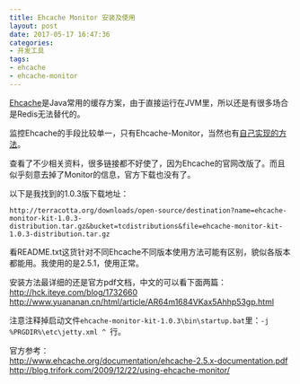 ```yaml
---
title: Ehcache Monitor 安装及使用
layout: post
date: 2017-05-17 16:47:36
categories:
- 开发工具
tags:
- ehcache
- ehcache-monitor
---
```


[Ehcache](http://www.ehcache.org/)是Java常用的缓存方案，由于直接运行在JVM里，所以还是有很多场合是Redis无法替代的。

监控Ehcache的手段比较单一，只有Ehcache-Monitor，当然也有[自己实现的方法](http://blog.csdn.net/wiker_yong/article/details/52068420)。

查看了不少相关资料，很多链接都不好使了，因为Ehcache的官网改版了。而且似乎刻意去掉了Monitor的信息，官方下载也没有了。

以下是我找到的1.0.3版下载地址：
```
http://terracotta.org/downloads/open-source/destination?name=ehcache-monitor-kit-1.0.3-distribution.tar.gz&bucket=tcdistributions&file=ehcache-monitor-kit-1.0.3-distribution.tar.gz
```
看README.txt这货针对不同Ehcache不同版本使用方法可能有区别，貌似各版本都能用。我使用的是2.5.1，使用正常。

安装方法最详细的还是官方pdf文档，中文的可以看下面两篇：
http://hck.iteye.com/blog/1732660 
http://www.yuananan.cn/html/article/AR64m1684VKax5Ahhp53gp.html

注意注释掉启动文件`ehcache-monitor-kit-1.0.3\bin\startup.bat`里：`-j %PRGDIR%\etc\jetty.xml ^ `行。


官方参考：   
http://www.ehcache.org/documentation/ehcache-2.5.x-documentation.pdf   
http://blog.trifork.com/2009/12/22/using-ehcache-monitor/  






